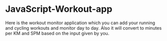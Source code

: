 # JavaScript-Workout-app

Here is the workout monitor application which you can add your running and cycling workouts and monitor day to day. Also it will convert to minutes per KM and SPM based on the input given by you.
